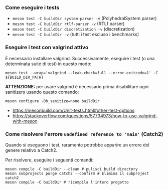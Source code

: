 ### Come eseguire i tests
- `meson test -C buildDir system-parser -v` (PolyhedralSystem parser)
- `meson test -C buildDir rtlf-parser -v` (RTLf parser)
- `meson test -C buildDir discretization -v` (discretization)
- `meson test -C buildDir -v` (tutti i test escluso i benchmarks)

### Eseguire i test con valgrind attivo
È necessario installare valgrind. Successivamente, eseguire i test (o una determinata suite di test) in questo modo:
```shell
meson test --wrap='valgrind --leak-check=full --error-exitcode=1' -C ${BUILD_DIR_PATH}
```
**ATTENZIONE:** per usare valgrind è necessario prima disabilitare ogni sanitizers usando questo comando:
```
meson configure -Db_sanitize=none buildDir
```
- https://mesonbuild.com/Unit-tests.html#other-test-options
- https://stackoverflow.com/questions/57734973/how-to-use-valgrind-with-meson


### Come risolvere l'errore `undefined reference to 'main'` (Catch2)
Quando si eseguono i test, raramente potrebbe apparire un errore del genere relativo a Catch2.

Per risolvere, eseguire i seguenti comandi:
```shell
meson compile -C buildDir --clean # pulisci build directory
meson subprojects purge catch2 --confirm # Elimina il subproject catch2
meson compile -C buildDir # ricompila l'intero progetto
```